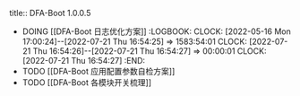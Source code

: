 title:: DFA-Boot 1.0.0.5

- DOING [[DFA-Boot 日志优化方案]]
  :LOGBOOK:
  CLOCK: [2022-05-16 Mon 17:00:24]--[2022-07-21 Thu 16:54:25] =>  1583:54:01
  CLOCK: [2022-07-21 Thu 16:54:26]--[2022-07-21 Thu 16:54:27] =>  00:00:01
  CLOCK: [2022-07-21 Thu 16:54:27]
  :END:
- TODO [[DFA-Boot  应用配置参数自检方案]]
- TODO [[DFA-Boot  各模块开关梳理]]